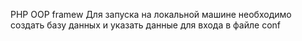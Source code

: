 PHP OOP framew
Для запуска на локальной машине необходимо создать базу данных и указать данные для входа в файле conf






